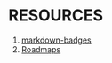 # RESOURCES

1. [markdown-badges](https://github.com/Ileriayo/markdown-badges)
2. [Roadmaps](https://roadmap.sh/)
